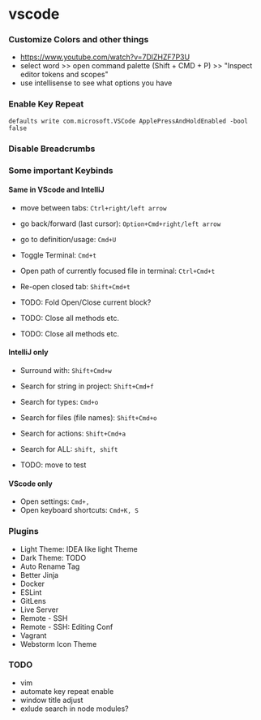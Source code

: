 # vscode

### Customize Colors and other things
 * https://www.youtube.com/watch?v=7DlZHZF7P3U
 * select word >> open command palette (Shift + CMD + P) >> "Inspect editor tokens and scopes" 
 * use intellisense to see what options you have

### Enable Key Repeat
`defaults write com.microsoft.VSCode ApplePressAndHoldEnabled -bool false`

### Disable Breadcrumbs


### Some important Keybinds
#### Same in VScode and IntelliJ
* move between tabs: `Ctrl+right/left arrow`
* go back/forward (last cursor): `Option+Cmd+right/left arrow`
* go to definition/usage: `Cmd+U`
* Toggle Terminal: `Cmd+t`
* Open path of currently focused file in terminal: `Ctrl+Cmd+t`
* Re-open closed tab: `Shift+Cmd+t`

* TODO: Fold Open/Close current block?
* TODO: Close all methods etc.
* TODO: Close all methods etc.


#### IntelliJ only
* Surround with: `Shift+Cmd+w`
* Search for string in project: `Shift+Cmd+f`
* Search for types: `Cmd+o`
* Search for files (file names): `Shift+Cmd+o`
* Search for actions: `Shift+Cmd+a`
* Search for ALL: `shift, shift`

* TODO: move to test

#### VScode only
* Open settings: `Cmd+,`
* Open keyboard shortcuts: `Cmd+K, S`

### Plugins
 * Light Theme: IDEA like light Theme
 * Dark Theme: TODO
 * Auto Rename Tag
 * Better Jinja
 * Docker
 * ESLint
 * GitLens
 * Live Server
 * Remote - SSH
 * Remote - SSH: Editing Conf
 * Vagrant
 * Webstorm Icon Theme
### TODO
 * vim
 * automate key repeat enable
 * window title adjust
 * exlude search in node modules?
